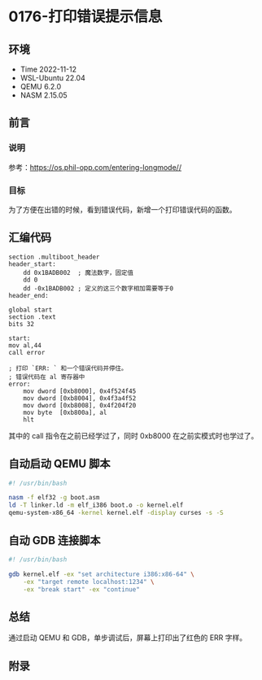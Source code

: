 # 0176-打印错误提示信息

## 环境

- Time 2022-11-12
- WSL-Ubuntu 22.04
- QEMU 6.2.0
- NASM 2.15.05

## 前言

### 说明

参考：<https://os.phil-opp.com/entering-longmode//>

### 目标

为了方便在出错的时候，看到错误代码，新增一个打印错误代码的函数。

## 汇编代码

```text
section .multiboot_header
header_start:
    dd 0x1BADB002  ; 魔法数字，固定值
    dd 0
    dd -0x1BADB002 ; 定义的这三个数字相加需要等于0
header_end:

global start
section .text
bits 32

start:
mov al,44
call error

; 打印 `ERR: ` 和一个错误代码并停住。
; 错误代码在 al 寄存器中
error:
    mov dword [0xb8000], 0x4f524f45
    mov dword [0xb8004], 0x4f3a4f52
    mov dword [0xb8008], 0x4f204f20
    mov byte  [0xb800a], al
    hlt
```

其中的 call 指令在之前已经学过了，同时 0xb8000 在之前实模式时也学过了。

## 自动启动 QEMU 脚本

```bash
#! /usr/bin/bash

nasm -f elf32 -g boot.asm
ld -T linker.ld -m elf_i386 boot.o -o kernel.elf
qemu-system-x86_64 -kernel kernel.elf -display curses -s -S
```

## 自动 GDB 连接脚本

```bash
#! /usr/bin/bash

gdb kernel.elf -ex "set architecture i386:x86-64" \
    -ex "target remote localhost:1234" \
    -ex "break start" -ex "continue"
```

## 总结

通过启动 QEMU 和 GDB，单步调试后，屏幕上打印出了红色的 ERR 字样。

## 附录
